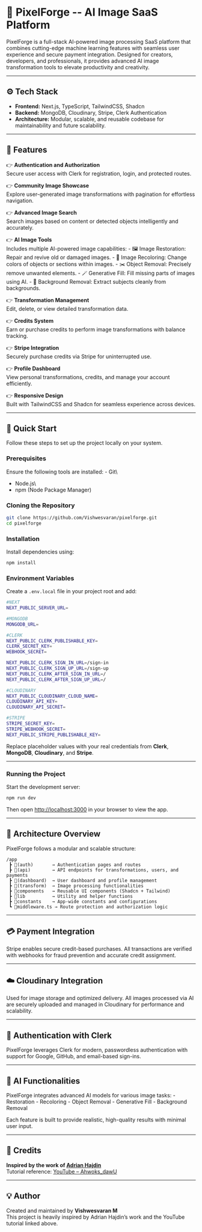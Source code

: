 # 🧠 PixelForge -- AI Image SaaS Platform

PixelForge is a full-stack AI-powered image processing SaaS platform
that combines cutting-edge machine learning features with seamless user
experience and secure payment integration. Designed for creators,
developers, and professionals, it provides advanced AI image
transformation tools to elevate productivity and creativity.

------------------------------------------------------------------------

## ⚙️ Tech Stack

-   **Frontend:** Next.js, TypeScript, TailwindCSS, Shadcn
-   **Backend:** MongoDB, Cloudinary, Stripe, Clerk Authentication
-   **Architecture:** Modular, scalable, and reusable codebase for
    maintainability and future scalability.

------------------------------------------------------------------------

## 🔋 Features

👉 **Authentication and Authorization**\
Secure user access with Clerk for registration, login, and protected
routes.

👉 **Community Image Showcase**\
Explore user-generated image transformations with pagination for
effortless navigation.

👉 **Advanced Image Search**\
Search images based on content or detected objects intelligently and
accurately.

👉 **AI Image Tools**\
Includes multiple AI-powered image capabilities: - 🖼️ Image Restoration:
Repair and revive old or damaged images. - 🎨 Image Recoloring: Change
colors of objects or sections within images. - ✂️ Object Removal:
Precisely remove unwanted elements. - 🪄 Generative Fill: Fill missing
parts of images using AI. - 🧍 Background Removal: Extract subjects
cleanly from backgrounds.

👉 **Transformation Management**\
Edit, delete, or view detailed transformation data.

👉 **Credits System**\
Earn or purchase credits to perform image transformations with balance
tracking.

👉 **Stripe Integration**\
Securely purchase credits via Stripe for uninterrupted use.

👉 **Profile Dashboard**\
View personal transformations, credits, and manage your account
efficiently.

👉 **Responsive Design**\
Built with TailwindCSS and Shadcn for seamless experience across
devices.

------------------------------------------------------------------------

## 🚀 Quick Start

Follow these steps to set up the project locally on your system.

### Prerequisites

Ensure the following tools are installed: - Git\
- Node.js\
- npm (Node Package Manager)

### Cloning the Repository

``` bash
git clone https://github.com/Vishwesvaran/pixelforge.git
cd pixelforge
```

### Installation

Install dependencies using:

``` bash
npm install
```

### Environment Variables

Create a `.env.local` file in your project root and add:

``` bash
#NEXT
NEXT_PUBLIC_SERVER_URL=

#MONGODB
MONGODB_URL=

#CLERK
NEXT_PUBLIC_CLERK_PUBLISHABLE_KEY=
CLERK_SECRET_KEY=
WEBHOOK_SECRET=

NEXT_PUBLIC_CLERK_SIGN_IN_URL=/sign-in
NEXT_PUBLIC_CLERK_SIGN_UP_URL=/sign-up
NEXT_PUBLIC_CLERK_AFTER_SIGN_IN_URL=/
NEXT_PUBLIC_CLERK_AFTER_SIGN_UP_URL=/

#CLOUDINARY
NEXT_PUBLIC_CLOUDINARY_CLOUD_NAME=
CLOUDINARY_API_KEY=
CLOUDINARY_API_SECRET=

#STRIPE
STRIPE_SECRET_KEY=
STRIPE_WEBHOOK_SECRET=
NEXT_PUBLIC_STRIPE_PUBLISHABLE_KEY=
```

Replace placeholder values with your real credentials from **Clerk**,
**MongoDB**, **Cloudinary**, and **Stripe**.

------------------------------------------------------------------------

### Running the Project

Start the development server:

``` bash
npm run dev
```

Then open <http://localhost:3000> in your browser to view the app.

------------------------------------------------------------------------

## 🧩 Architecture Overview

PixelForge follows a modular and scalable structure:

    /app
     ┣ 📂(auth)       → Authentication pages and routes
     ┣ 📂(api)        → API endpoints for transformations, users, and payments
     ┣ 📂(dashboard)  → User dashboard and profile management
     ┣ 📂(transform)  → Image processing functionalities
     ┣ 📂components   → Reusable UI components (Shadcn + Tailwind)
     ┣ 📂lib          → Utility and helper functions
     ┣ 📂constants    → App-wide constants and configurations
     ┗ 📜middleware.ts → Route protection and authorization logic

------------------------------------------------------------------------

## 💳 Payment Integration

Stripe enables secure credit-based purchases. All transactions are
verified with webhooks for fraud prevention and accurate credit
assignment.

------------------------------------------------------------------------

## ☁️ Cloudinary Integration

Used for image storage and optimized delivery. All images processed via
AI are securely uploaded and managed in Cloudinary for performance and
scalability.

------------------------------------------------------------------------

## 🔐 Authentication with Clerk

PixelForge leverages Clerk for modern, passwordless authentication with
support for Google, GitHub, and email-based sign-ins.

------------------------------------------------------------------------

## 🧠 AI Functionalities

PixelForge integrates advanced AI models for various image tasks: -
Restoration - Recoloring - Object Removal - Generative Fill - Background
Removal

Each feature is built to provide realistic, high-quality results with
minimal user input.

-----------------------------------------------------------------------

## 🤝 Credits

**Inspired by the work of [Adrian Hajdin](https://github.com/adrianhajdin)**  
Tutorial reference: [YouTube – Ahwoks_dawU](https://www.youtube.com/watch?v=Ahwoks_dawU)

-----------------------------------------------------------------------

## 💡 Author 

Created and maintained by **Vishwesvaran M**  
This project is heavily inspired by Adrian Hajdin’s work and the YouTube tutorial linked above.


